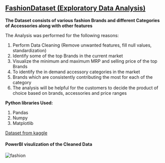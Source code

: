 <h2><u>FashionDataset (Exploratory Data Analysis)</u></h2>


<p><b>The Dataset consists of various fashion Brands and different Categories of Accessories along with other features</b></p>

<p>The Analysis was performed for the following reasons:</p>
<ol>
<li>Perform Data Cleaning (Remove unwanted features, fill null values, standardization)</li>
<li>Identify some of the top Brands in the current market</li>
<li>Visualize the minimum and maximum MRP and selling price of the top Brands</li>
<li>To identify the in demand accessory categories in the market</li>
<li>Brands which are consistently contributing the most for each of the category</li>
<li>The analysis will be helpful for the customers to decide the product of choice based on brands, accessories and  price ranges</li>
</ol>

<p><b>Python libraries Used:</b></p>
<ol>
<li>Pandas</li>
<li>Numpy</li>
<li>Matplotlib</li>
</ol>

<a href='https://www.kaggle.com/datasets/mukuldeshantri/ecommerce-fashion-dataset'> Dataset from kaggle </a>


<h4> PowerBI visulization of the Cleaned Data </h4>

![fashion](https://user-images.githubusercontent.com/110568431/229362068-37e9bd35-4392-482a-a77a-e6aaf21c276b.PNG)
